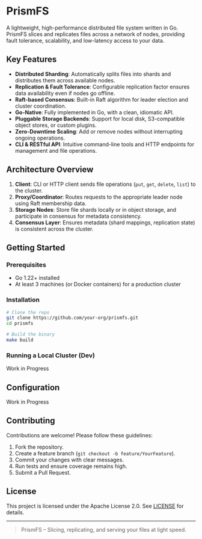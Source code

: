 # PrismFS
A lightweight, high-performance distributed file system written in Go. PrismFS slices and replicates files across a network of nodes, providing fault tolerance, scalability, and low-latency access to your data.

## Key Features

- **Distributed Sharding**: Automatically splits files into shards and distributes them across available nodes.
- **Replication & Fault Tolerance**: Configurable replication factor ensures data availability even if nodes go offline.
- **Raft-based Consensus**: Built-in Raft algorithm for leader election and cluster coordination.
- **Go-Native**: Fully implemented in Go, with a clean, idiomatic API.
- **Pluggable Storage Backends**: Support for local disk, S3-compatible object stores, or custom plugins.
- **Zero-Downtime Scaling**: Add or remove nodes without interrupting ongoing operations.
- **CLI & RESTful API**: Intuitive command-line tools and HTTP endpoints for management and file operations.

## Architecture Overview

1. **Client**: CLI or HTTP client sends file operations (`put`, `get`, `delete`, `list`) to the cluster.
2. **Proxy/Coordinator**: Routes requests to the appropriate leader node using Raft membership data.
3. **Storage Nodes**: Store file shards locally or in object storage, and participate in consensus for metadata consistency.
4. **Consensus Layer**: Ensures metadata (shard mappings, replication state) is consistent across the cluster.

## Getting Started

### Prerequisites

- Go 1.22+ installed
- At least 3 machines (or Docker containers) for a production cluster

### Installation

```bash
# Clone the repo
git clone https://github.com/your-org/prismfs.git
cd prismfs

# Build the binary
make build
```  

### Running a Local Cluster (Dev)

Work in Progress

## Configuration

Work in Progress

## Contributing

Contributions are welcome! Please follow these guidelines:

1. Fork the repository.
2. Create a feature branch (`git checkout -b feature/YourFeature`).
3. Commit your changes with clear messages.
4. Run tests and ensure coverage remains high.
5. Submit a Pull Request.

## License

This project is licensed under the Apache License 2.0. See [LICENSE](LICENSE) for details.

---

> PrismFS – Slicing, replicating, and serving your files at light speed.

